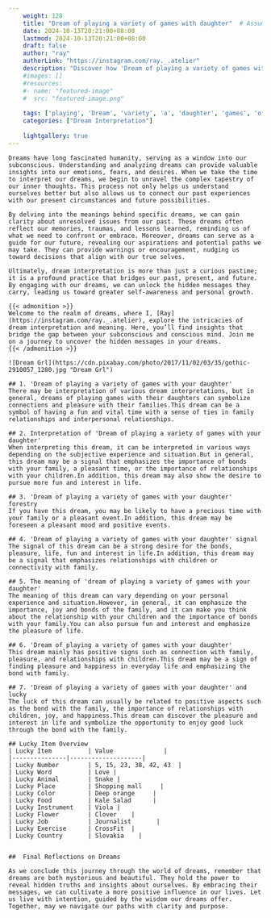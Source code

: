```yaml
---
    weight: 128
    title: "Dream of playing a variety of games with daughter"  # Assuming 'title' column exists
    date: 2024-10-13T20:21:00+08:00
    lastmod: 2024-10-13T20:21:00+08:00
    draft: false
    author: "ray"
    authorLink: "https://instagram.com/ray._.atelier"
    description: "Discover how 'Dream of playing a variety of games with daughter' can interpret your future and uncover its significant meanings in your life."
    #images: []
    #resources:
    #- name: "featured-image"
    #  src: "featured-image.png"
    
    tags: ['playing', 'Dream', 'variety', 'a', 'daughter', 'games', 'of', 'with']
    categories: ["Dream Interpretation"]
    
    lightgallery: true
---
```

    
    Dreams have long fascinated humanity, serving as a window into our subconscious. Understanding and analyzing dreams can provide valuable insights into our emotions, fears, and desires. When we take the time to interpret our dreams, we begin to unravel the complex tapestry of our inner thoughts. This process not only helps us understand ourselves better but also allows us to connect our past experiences with our present circumstances and future possibilities.
    
    By delving into the meanings behind specific dreams, we can gain clarity about unresolved issues from our past. These dreams often reflect our memories, traumas, and lessons learned, reminding us of what we need to confront or embrace. Moreover, dreams can serve as a guide for our future, revealing our aspirations and potential paths we may take. They can provide warnings or encouragement, nudging us toward decisions that align with our true selves.
    
    Ultimately, dream interpretation is more than just a curious pastime; it is a profound practice that bridges our past, present, and future. By engaging with our dreams, we can unlock the hidden messages they carry, leading us toward greater self-awareness and personal growth.
    
    {{< admonition >}}
    Welcome to the realm of dreams, where I, [Ray](https://instagram.com/ray._.atelier), explore the intricacies of dream interpretation and meaning. Here, you’ll find insights that bridge the gap between your subconscious and conscious mind. Join me on a journey to uncover the hidden messages in your dreams.
    {{< /admonition >}}
    
    ![Dream Grl](https://cdn.pixabay.com/photo/2017/11/02/03/35/gothic-2910057_1280.jpg "Dream Grl")
    
    ## 1. 'Dream of playing a variety of games with your daughter'
    There may be interpretation of various dream interpretations, but in general, dreams of playing games with their daughters can symbolize connections and pleasure with their families.This dream can be a symbol of having a fun and vital time with a sense of ties in family relationships and interpersonal relationships.
    
    ## 2. Interpretation of 'Dream of playing a variety of games with your daughter'
    When interpreting this dream, it can be interpreted in various ways depending on the subjective experience and situation.But in general, this dream may be a signal that emphasizes the importance of bonds with your family, a pleasant time, or the importance of relationships with your children.In addition, this dream may also show the desire to pursue more fun and interest in life.
    
    ## 3. 'Dream of playing a variety of games with your daughter' forestry
    If you have this dream, you may be likely to have a precious time with your family or a pleasant event.In addition, this dream may be foreseen a pleasant mood and positive events.
    
    ## 4. 'Dream of playing a variety of games with your daughter' signal
    The signal of this dream can be a strong desire for the bonds, pleasure, life, fun and interest in life.In addition, this dream may be a signal that emphasizes relationships with children or connectivity with family.
    
    ## 5. The meaning of 'dream of playing a variety of games with your daughter'
    The meaning of this dream can vary depending on your personal experience and situation.However, in general, it can emphasize the importance, joy and bonds of the family, and it can make you think about the relationship with your children and the importance of bonds with your family.You can also pursue fun and interest and emphasize the pleasure of life.
    
    ## 6. 'Dream of playing a variety of games with your daughter'
    This dream mainly has positive signs such as connection with family, pleasure, and relationships with children.This dream may be a sign of finding pleasure and happiness in everyday life and emphasizing the bond with family.
    
    ## 7. 'Dream of playing a variety of games with your daughter' and lucky
    The luck of this dream can usually be related to positive aspects such as the bond with the family, the importance of relationships with children, joy, and happiness.This dream can discover the pleasure and interest in life and symbolize the opportunity to enjoy good luck through the bond with the family.
    
    ## Lucky Item Overview
    | Lucky Item          | Value              |
    |---------------|--------------------|
    | Lucky Number        | 5, 15, 23, 38, 42, 43  |
    | Lucky Word          | Love |
    | Lucky Animal        | Snake |
    | Lucky Place         | Shopping mall     |
    | Lucky Color         | Deep orange     |
    | Lucky Food          | Kale Salad      |
    | Lucky Instrument    | Viola |
    | Lucky Flower        | Clover    |
    | Lucky Job           | Journalist       |
    | Lucky Exercise      | CrossFit  |
    | Lucky Country       | Slovakia    |
    
    
    ##  Final Reflections on Dreams
    
    As we conclude this journey through the world of dreams, remember that dreams are both mysterious and beautiful. They hold the power to reveal hidden truths and insights about ourselves. By embracing their messages, we can cultivate a more positive influence in our lives. Let us live with intention, guided by the wisdom our dreams offer. Together, may we navigate our paths with clarity and purpose.
    
